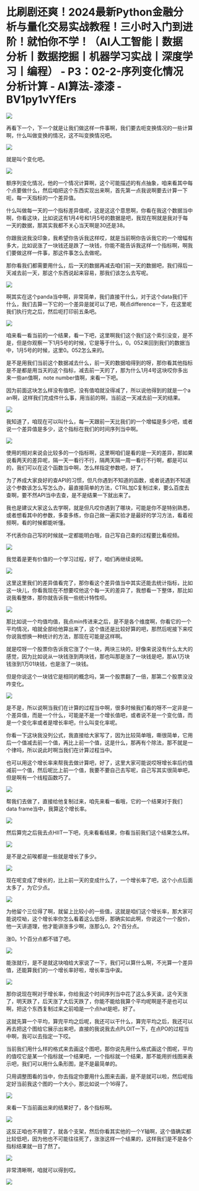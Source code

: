 # 比刷剧还爽！2024最新Python金融分析与量化交易实战教程！三小时入门到进阶！就怕你不学！（AI人工智能丨数据分析丨数据挖掘丨机器学习实战丨深度学习丨编程） - P3：02-2-序列变化情况分析计算 - AI算法-漆漆 - BV1py1vYfErs

![](img/a1de00cee22c527793454fc2a95dad01_0.png)

再看下一个，下一个就是让我们做这样一件事啊，我们要去呃变换情况的一些计算啊，什么叫做变换的情况，这不叫变换情况吧。



![](img/a1de00cee22c527793454fc2a95dad01_2.png)

就是叫个变化吧。

![](img/a1de00cee22c527793454fc2a95dad01_4.png)

额序列变化情况，他的一个情况计算啊，这个可能描述的有点抽象，咱来看其中每个点要做什么，然后咱把这个东西实现出来啊，首先第一点我说啊要去计算一下呃，每一天指标的一个差异值。

什么叫做每一天的一个指标差异值呢，这是这这个意思啊，你看在我这个数据当中啊，你看这块，比如说这有1月4号和1月5号的数据是吧，我现在啊就是我对于每一天的数据，那其实我都不关心当天啊是30还是38。

你跟我说我没印象，我希望你告诉我这样哎，就是当前啊你告诉我它的一个增幅有多大，比如说涨了一块钱还是跌了一块钱，你能不能告诉我这样一个指标啊，啊我们要做这样一件事，那这件事怎么去做呢。

那你看我们都需要用什么，后一天的数据再减去咱们前一天的数据吧，我们得后一天减去前一天，那这个东西说起来容易，那我们该怎么去写呢。



![](img/a1de00cee22c527793454fc2a95dad01_6.png)

啊其实在这个panda当中啊，非常简单，我们直接干什么，对于这个data我们干什么，我们去算一下它的一个差异是就可以了吧，啊点difference一下，在这里呢我们执行完之后，然后呃打印前五条吧。



![](img/a1de00cee22c527793454fc2a95dad01_8.png)

咱来看一看当前的一个结果，看一下吧，这里啊我们这个我们这个索引没变，是不是，但是你观察一下1月5号的时候，它是等于什么，0。052来回到我们的数据当中，1月5号的时候，这里0。052怎么来的。

是不是用我们当前这个数据减去什么，前一天的数据咱得到的呀，那你看其他指标是不是都是用当天的这个指标，减去前一天的了，那为什么1月4号这块哎你多出来一些an值啊，note number值啊，来看一下吧。

因为前面这块怎么样没有值吧，没有值咱就没得减了，所以说他得到的就是一个a an啊，这样我们完成件什么事，用当前的啊，当前这一天减去前一天的结果。



![](img/a1de00cee22c527793454fc2a95dad01_10.png)

我知道了，咱现在可以叫什么，每一天跟前一天比我们的一个增幅是多少吧，或者说一个差异值是多少，这个指标在我们的时间序列当中啊。



![](img/a1de00cee22c527793454fc2a95dad01_12.png)

使用的相对来说会比较多的一个指标啊，这里啊咱们是看的是一天的差异，那如果说看两天的差异呢，隔一天一看行不行，隔两天隔一周一看行不行啊，都是可以的，我们可以在这个函数当中啊，怎么样指定参数吧，好了。

为了养成大家良好的查API的习惯，但凡你遇到不知道的函数，或者说遇到不知道这个参数该怎么写怎么办，最直接简单的方法，CTRL加C复制过来，要么百度去查啊，要不然API当中去查，是不是结果一下就出来了。

我也是建议大家这么去学啊，就是但凡哎你遇到了哪块，可能是你不是特别熟悉，或者想看其中的参数，多查多练，你自己做一遍实验才是最好的学习方法，看着视频啊，看的时候都能听懂。

不代表你自己写的时候就一定都能明白哦，自己写自己查的过程要比看视频。

![](img/a1de00cee22c527793454fc2a95dad01_14.png)

我觉着是更有价值的一个学习过程，好了，咱们再继续说啊。

![](img/a1de00cee22c527793454fc2a95dad01_16.png)

这里这里我们的差异值看完了，那你看这个差异值当中其实还能去统计指标，比如这一块儿，你看我现在不想要哎他这个每一天的差异了，我想看一下整体，那比如说我看整体，那你就告诉我一些统计特性呗。



![](img/a1de00cee22c527793454fc2a95dad01_18.png)

那比如说一个均值均值，我点min传进来之后，是不是各个维度啊，你看它的一个平均情况，咱就全部给他算出来了，这个值还是比较好算的吧，那然后呢接下来哎你说我想换一种统计的方法，那现在可能是这样啊。

就是哎呀一个股票你告诉我它涨了个一块，两块三块的，好像来说没有什么太大的感觉，因为比如说从一块钱涨到两块钱，那也叫那是涨了一块钱是吧，那从1万块钱涨到1万01块钱，也是涨了一块钱。

但是你说这个一块钱它是相同的概念吗，第一个股票翻了一倍，那第二个股票没没咋变化。

![](img/a1de00cee22c527793454fc2a95dad01_20.png)

是不是，所以说啊当我们在计算的过程当中啊，很多时候我们看的呀不一定非是一个差异值，而是一个什么，可能是不是一个增长值吧，或者说不是一个变化值，而是一个变化率或者是增长率吧，什么叫变化率呢。

你看一下这块我没列公式，我直接给大家写了，因为比较简单哦，嘶很简单，它用后一个值减去前一个值，再比上前一个值，这是什么，那再有个除法，那不就是一个律吗，所以说此时啊当我们在计算过程当中。

也可以用这个增长率来帮我去做计算吧，好了，这里大家可能说哎呀增长率后约值减前一个值，然后呢比上前一个值，我要不要自己去写呢，自己写其实很简单吧，但是啊有一个线程函数巧了。



![](img/a1de00cee22c527793454fc2a95dad01_22.png)

帮我们去做了，直接给他复制过来，咱先来看一看哦，它的一个结果对于我们data frame当中，我算这个增长率。



![](img/a1de00cee22c527793454fc2a95dad01_24.png)

然后算完之后我去点HIIT一下吧，先来看看结果，你看当前我们这个结果怎么样。

![](img/a1de00cee22c527793454fc2a95dad01_26.png)

是不是之前唉都是一些就是增长了多少。

![](img/a1de00cee22c527793454fc2a95dad01_28.png)

现在呢变成了增长的，比上前一天的变成什么了，一个增长率了吧，这个小点后面太多了，为它少点。

![](img/a1de00cee22c527793454fc2a95dad01_30.png)

为他留个三位得了啊，就留上比较小的一些值，这就是咱们这个增长率，那大家可能说哎呦，这个增长率你怎么看着这么低呀，那确实如此啊，你说这个一个股价，他一天讲道理，他才能讲涨多少啊，涨那么0。2个百分点。

涨0。1个百分点都不错了吧。

![](img/a1de00cee22c527793454fc2a95dad01_32.png)

能涨就行，是不是就这块咱给大家说了一下，我们可以算什么啊，不光算一个差异值，还能算我们的一个增长率好啦，增长率当中诶。



![](img/a1de00cee22c527793454fc2a95dad01_34.png)

那你说现在啊对于增长率，你给我这个时间序列当中花了这么多天诶，这今天涨了，明天跌了，后天涨了大后天跌了，你能不能给我算个平均呢啊是不是也可以啊，把这个东西复制过来之前咱是一个点hat是吧，好了。

这就先算一个平均，算完平均之后呢，我还可以干什么，算完平均之后，我还可以再去把这个图给它展示出来吧，直接的我说我去点PLOIT一下，在点PO的过程当中啊，我可以去指定一下哎。

当前我们用什么样的格式来去画这个图吧，那你说先用什么格式画这个图呢，平均的值哎它是某一个指标就一个结果吧，一个指标就一个结果，那不能用折线图来表示吧，我们可以用什么条形图，是不是最简单的。

只用调整图看的当中，你去指定你要用什么图来去画，是不是就可以啦，然后呢指定好当前我这个图的一个大小，那比如说一个16得了。



![](img/a1de00cee22c527793454fc2a95dad01_36.png)

来看一下当前画出来的结果好了，各个指标啊。

![](img/a1de00cee22c527793454fc2a95dad01_38.png)

这反正咱也不用管了，就各个支架，然后你看其实他的一个Y轴啊，这个值确实都比较低吧，因为他也不可能往往死了，涨涨这样一个结果的，这样我们是不是各个指标结果就一目了然了。



![](img/a1de00cee22c527793454fc2a95dad01_40.png)

非常清晰啊，咱就可以得到哎。

![](img/a1de00cee22c527793454fc2a95dad01_42.png)